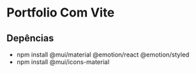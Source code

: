 

# Portfolio Com Vite

## Depências
- npm install @mui/material @emotion/react @emotion/styled
- npm install @mui/icons-material